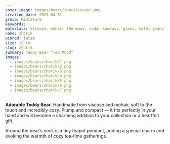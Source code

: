 ```yaml
---
cover_image: images/bears/zhorik/cover.png
creation_date: 2025-04-01
group: Miniature
keywords: 
materials: Viscose, mohair (Germany, cedar sawdust, glass, metal granules, glass eyes
name: Zhorik
pinned: false
size: 12 cm
slug: zhorik
summary: Teddy Bear “Tea Mood”
images:
  - images/bears/zhorik/1.png
  - images/bears/zhorik/2.png
  - images/bears/zhorik/3.png
  - images/bears/zhorik/4.png
  - images/bears/zhorik/5.png
  - images/bears/zhorik/6.png
  - images/bears/zhorik/7.png
---
```

**Adorable Teddy Bear.**
Handmade from viscose and mohair, soft to the touch and incredibly cozy. Plump and compact — it fits perfectly in your hand and will become a charming addition to your collection or a heartfelt gift.

Around the bear’s neck is a tiny teapot pendant, adding a special charm and evoking the warmth of cozy tea-time gatherings.